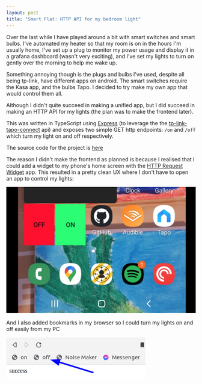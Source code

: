 ```yaml
---
layout: post
title: "Smart Flat: HTTP API for my bedroom light"
---
```


Over the last while I have played around a bit with smart switches and smart bulbs. I've automated my heater so that my room is on in the hours I'm usually home, I've set up a plug to monitor my power usage and display it in a grafana dashboard (wasn't very exciting), and I've set my lights to turn on gently over the morning to help me wake up.

Something annoying though is the plugs and bulbs I've used, despite all being tp-link, have different apps on android. The smart switches require the Kasa app, and the bulbs Tapo. I decided to try make my own app that would control them all.

Although I didn't quite succeed in making a unified app, but I did succeed in making an HTTP API for my lights (the plan was to make the frontend later). 

This was written in TypeScript using [Express](https://expressjs.com/) (to leverage the the [tp-link-tapo-connect](https://github.com/dickydoouk/tp-link-tapo-connect) api) and exposes two simple GET http endpoints: `/on` and `/off` which turn my light on and off respectively.

The source code for the project is [here](https://github.com/jerome3o/dumb_bulb)

The reason I didn't make the frontend as planned is because I realised that I could add a widget to my phone's home screen with the [HTTP Request Widget](https://play.google.com/store/apps/details?id=com.idlegandalf.httprequestwidget&hl=en_NZ&gl=US) app. This resulted in a pretty clean UX where I don't have to open an app to control my lights:

![smart_flat_dumb_bulb_homescreen](/projects/assets/smart_flat_dumb_bulb_homescreen.png)

And I also added bookmarks in my browser so I could turn my lights on and off easily from my PC


![smart_flat_dumb_bulb_bookmarks](/projects/assets/smart_flat_dumb_bulb_bookmarks.png)